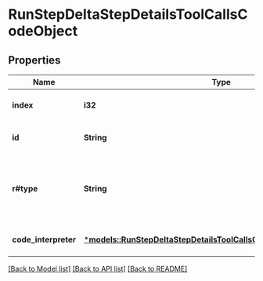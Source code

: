 # RunStepDeltaStepDetailsToolCallsCodeObject

## Properties
Name | Type | Description | Notes
------------ | ------------- | ------------- | -------------
**index** | **i32** | The index of the tool call in the tool calls array. | 
**id** | **String** | The ID of the tool call. | [optional] [default to None]
**r#type** | **String** | The type of tool call. This is always going to be `code_interpreter` for this type of tool call. | 
**code_interpreter** | [***models::RunStepDeltaStepDetailsToolCallsCodeObjectCodeInterpreter**](RunStepDeltaStepDetailsToolCallsCodeObject_code_interpreter.md) |  | [optional] [default to None]

[[Back to Model list]](../README.md#documentation-for-models) [[Back to API list]](../README.md#documentation-for-api-endpoints) [[Back to README]](../README.md)


